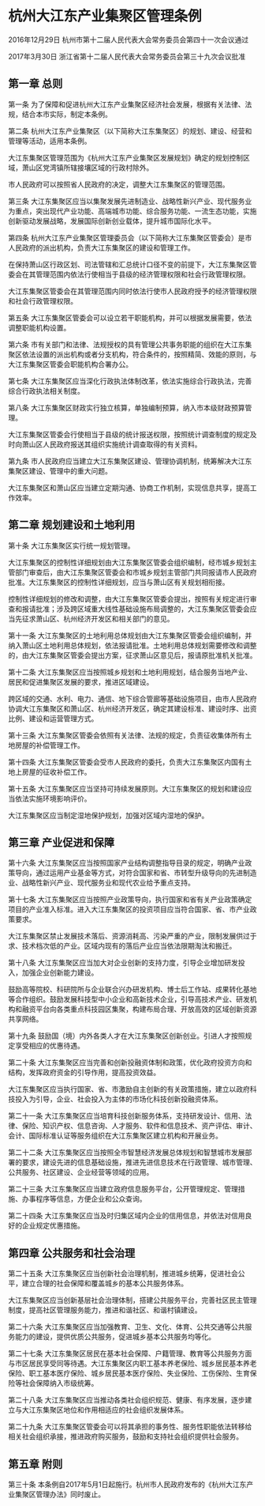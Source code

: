 # 杭州大江东产业集聚区管理条例

2016年12月29日 杭州市第十二届人民代表大会常务委员会第四十一次会议通过

2017年3月30日 浙江省第十二届人民代表大会常务委员会第三十九次会议批准

<!-- INFO END -->

## 第一章  总则

第一条 为了保障和促进杭州大江东产业集聚区经济社会发展，根据有关法律、法规，结合本市实际，制定本条例。

第二条 杭州大江东产业集聚区（以下简称大江东集聚区）的规划、建设、经营和管理等活动，适用本条例。

大江东集聚区管理范围为《杭州大江东产业集聚区发展规划》确定的规划控制区域，萧山区党湾镇所辖接壤区域的行政村除外。

市人民政府可以按照省人民政府的决定，调整大江东集聚区的管理范围。

第三条 大江东集聚区应当以集聚发展先进制造业、战略性新兴产业、现代服务业为重点，突出现代产业功能、高端城市功能、综合服务功能、一流生态功能，实施创新驱动发展战略，发展国际创新创业载体，提升城市国际化水平。

第四条 杭州大江东产业集聚区管理委员会（以下简称大江东集聚区管委会）是市人民政府的派出机构，负责大江东集聚区的建设和管理工作。

在保持萧山区行政区划、司法管辖和汇总统计口径不变的前提下，大江东集聚区管委会在其管理范围内依法行使相当于县级的经济管理权限和社会行政管理权限。

大江东集聚区管委会在其管理范围内同时依法行使市人民政府授予的经济管理权限和社会行政管理权限。

第五条 大江东集聚区管委会可以设立若干职能机构，并可以根据发展需要，依法调整职能机构设置。

第六条 市有关部门和法律、法规授权的具有管理公共事务职能的组织在大江东集聚区依法设置的派出机构或者分支机构，符合条件的，按照精简、效能的原则，与大江东集聚区管委会职能机构合署办公。

第七条 大江东集聚区应当深化行政执法体制改革，依法实施综合行政执法，完善综合行政执法相关制度。

第八条 大江东集聚区财政实行独立核算，单独编制预算，纳入市本级财政预算管理。

大江东集聚区管委会行使相当于县级的统计报送权限，按照统计调查制度的规定及时向萧山区人民政府报送其组织实施统计调查取得的有关资料。

第九条 市人民政府应当建立大江东集聚区建设、管理协调机制，统筹解决大江东集聚区建设、管理中的重大问题。

大江东集聚区和萧山区应当建立定期沟通、协商工作机制，实现信息共享，提高工作效率。

## 第二章  规划建设和土地利用

第十条 大江东集聚区实行统一规划管理。

大江东集聚区的控制性详细规划由大江东集聚区管委会组织编制，经市城乡规划主管部门审查后，由大江东集聚区管委会和市城乡规划主管部门共同报请市人民政府批准。大江东集聚区的控制性详细规划，应当与萧山区有关规划相衔接。

控制性详细规划的修改和调整，由大江东集聚区管委会提出，按照有关规定进行审查和报请批准；涉及跨区域重大线性基础设施布局调整的，大江东集聚区管委会应当先征求萧山区、杭州经济开发区和相关部门的意见。

第十一条 大江东集聚区的土地利用总体规划由大江东集聚区管委会组织编制，并纳入萧山区土地利用总体规划，依法报请批准。土地利用总体规划需要修改和调整的，由大江东集聚区管委会提出方案，征求萧山区意见后，报请原批准机关批准。

第十二条 大江东集聚区应当按照城乡规划和土地利用规划，结合服务当地产业、居民和促进集聚区发展的要求，推进区域建设。

跨区域的交通、水利、电力、通信、地下综合管廊等基础设施项目，由市人民政府协调大江东集聚区和萧山区、杭州经济开发区，确定其建设标准、建设时序、出资比例、建设和运营管理方式。

第十三条 大江东集聚区管委会依照有关法律、法规的规定，负责征收集体所有土地房屋的补偿管理工作。

第十四条 大江东集聚区管委会受市人民政府的委托，负责大江东集聚区内国有土地上房屋的征收补偿工作。

第十五条 大江东集聚区应当坚持可持续发展原则。大江东集聚区的规划和建设应当依法实施环境影响评价。

大江东集聚区应当制定湿地保护规划，加强对区域内湿地的保护。

## 第三章  产业促进和保障

第十六条 大江东集聚区应当按照国家产业结构调整指导目录的规定，明确产业政策导向，通过运用产业基金等方式，对符合国家和省、市转型升级导向的先进制造业、战略性新兴产业、现代服务业和现代农业给予重点支持。

第十七条 大江东集聚区应当按照产业政策导向，执行国家和省有关产业政策确定项目的产业准入标准。进入大江东集聚区的投资项目应当符合国家、省、市产业政策要求。

大江东集聚区禁止发展技术落后、资源消耗高、污染严重的产业，限制发展供过于求、技术档次低的产业。区域内现有的落后产业应当依法限期淘汰和搬迁。

第十八条 大江东集聚区应当加大对企业创新的支持力度，引导企业增加研发投入，加强企业创新能力建设。

鼓励高等院校、科研院所与企业联合兴办研发机构、博士后工作站、成果转化基地等合作组织。鼓励发展科技型中小企业和高新技术企业，引导高技术产业、研发机构和融资平台向各类重点科技园区集聚，构建布局合理、开放高效的区域创新资源共享网络。

第十九条 鼓励国（境）内外各类人才在大江东集聚区创新创业。引进人才按照规定享受相应的优惠待遇。

第二十条 大江东集聚区应当完善和创新投融资体制和政策，优化政府投资方向和结构，发挥政府资金的引导作用，提高投资效益。

大江东集聚区应当执行国家、省、市激励自主创新的有关政策措施，建立以政府科技投入为引导，企业、社会投入为主体的市场化科技创新投融资体系。

第二十一条 大江东集聚区应当培育科技创新服务体系，支持研发设计、信用、法律、保险、知识产权、信息咨询、人才服务、软件和信息技术、资产评估、审计、会计、国际标准认证等服务组织在大江东集聚区建立机构和开展业务。

第二十二条 大江东集聚区应当按照全市智慧经济发展总体规划和智慧城市发展部署的要求，建设先进的信息基础设施，推进先进信息技术在行政管理、城市管理、公共服务、社区建设、企业经营等领域的应用。

第二十三条 大江东集聚区应当建立政府信息服务平台，公开管理规定、管理措施、办事程序等信息，方便企业和公众查询。

第二十四条 大江东集聚区应当及时归集区域内企业的信用信息，并依法对信用良好的企业规定优惠措施。

## 第四章  公共服务和社会治理

第二十五条 大江东集聚区应当创新社会治理机制，推进城乡统筹，促进社会公平，建立合理的社会保障和覆盖城乡的基本公共服务体系。

大江东集聚区应当创新基层社会治理体制，搭建公共服务平台，完善社区民主管理制度，提高社区管理服务能力，推进和谐社区、和谐村镇建设。

第二十六条 大江东集聚区应当加强教育、卫生、文化、体育、公共交通等公共服务能力的建设，提供优质公共服务，促进城乡基本公共服务均等化。

第二十七条 大江东集聚区居民在基本社会保障、户籍管理、教育等公共服务方面与市区居民享受同等待遇。大江东集聚区内职工基本养老保险、城乡居民基本养老保险、职工基本医疗保险、城乡居民基本医疗保险、失业保险、工伤保险、生育保险等社会保障纳入市级统筹。

第二十八条 大江东集聚区应当推动各类社会组织规范、健康、有序发展，逐步建立与大江东集聚区地位和作用相适应的社会组织发展体系。

第二十九条 大江东集聚区管委会可以将其承担的事务性、服务性职能依法转移给相关社会组织承接，推进政府购买服务，鼓励和支持社会组织提供社会服务。

## 第五章  附则

第三十条 本条例自2017年5月1日起施行。杭州市人民政府发布的《杭州大江东产业集聚区管理办法》同时废止。
